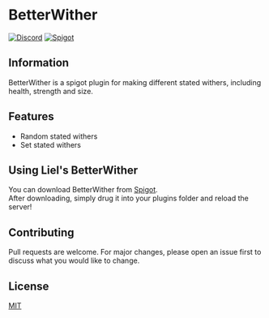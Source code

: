 # BetterWither

[![Discord](https://img.shields.io/discord/416652224505184276?color=%235865F2&label=Join%20My%20Discord)](https://discord.gg/NzgBrqR)
[![Spigot](https://img.shields.io/badge/dynamic/json?color=yellow&label=Check%20it%20on%20Spigot&query=downloads&suffix=%20Downloads&url=https%3A%2F%2Fapi.spiget.org%2Fv2%2Fresources%2F85981)](https://www.spigotmc.org/resources/85594/)

## Information

BetterWither is a spigot plugin for making different stated withers, including health, strength and size.

## Features
* Random stated withers
* Set stated withers

## Using Liel's BetterWither
You can download BetterWither from [Spigot](https://www.spigotmc.org/resources/betterwither.85981/).
<br>After downloading, simply drug it into your plugins folder and reload the server!

## Contributing
Pull requests are welcome. For major changes, please open an issue first to discuss what you would like to change.

## License
[MIT](https://choosealicense.com/licenses/mit/)
